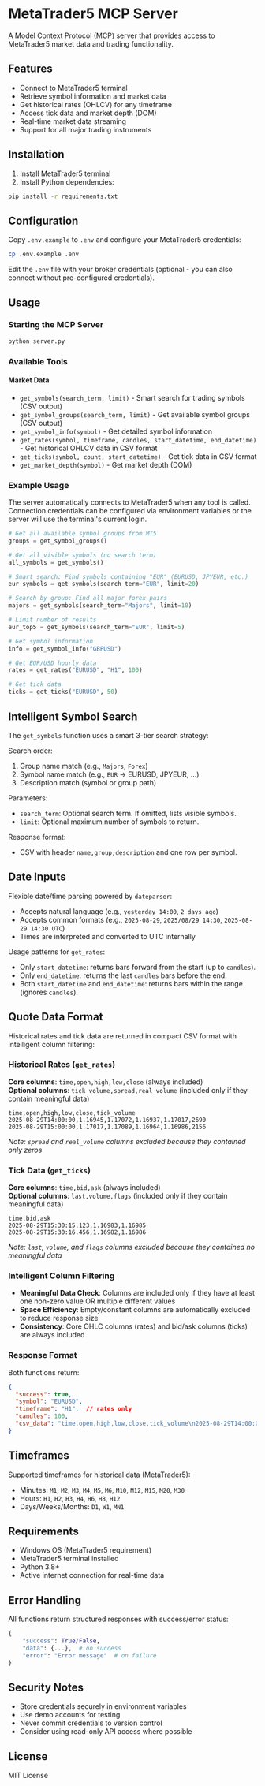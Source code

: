 # MetaTrader5 MCP Server

A Model Context Protocol (MCP) server that provides access to MetaTrader5 market data and trading functionality.

## Features

- Connect to MetaTrader5 terminal
- Retrieve symbol information and market data
- Get historical rates (OHLCV) for any timeframe
- Access tick data and market depth (DOM)
- Real-time market data streaming
- Support for all major trading instruments

## Installation

1. Install MetaTrader5 terminal
2. Install Python dependencies:

```bash
pip install -r requirements.txt
```

## Configuration

Copy `.env.example` to `.env` and configure your MetaTrader5 credentials:

```bash
cp .env.example .env
```

Edit the `.env` file with your broker credentials (optional - you can also connect without pre-configured credentials).

## Usage

### Starting the MCP Server

```bash
python server.py
```

### Available Tools

#### Market Data
- `get_symbols(search_term, limit)` - Smart search for trading symbols (CSV output)
- `get_symbol_groups(search_term, limit)` - Get available symbol groups (CSV output)
- `get_symbol_info(symbol)` - Get detailed symbol information
- `get_rates(symbol, timeframe, candles, start_datetime, end_datetime)` - Get historical OHLCV data in CSV format
- `get_ticks(symbol, count, start_datetime)` - Get tick data in CSV format
- `get_market_depth(symbol)` - Get market depth (DOM)

### Example Usage

The server automatically connects to MetaTrader5 when any tool is called. Connection credentials can be configured via environment variables or the server will use the terminal's current login.

```python
# Get all available symbol groups from MT5
groups = get_symbol_groups()

# Get all visible symbols (no search term)
all_symbols = get_symbols()

# Smart search: Find symbols containing "EUR" (EURUSD, JPYEUR, etc.)
eur_symbols = get_symbols(search_term="EUR", limit=20)

# Search by group: Find all major forex pairs
majors = get_symbols(search_term="Majors", limit=10)

# Limit number of results
eur_top5 = get_symbols(search_term="EUR", limit=5)

# Get symbol information
info = get_symbol_info("GBPUSD")

# Get EUR/USD hourly data
rates = get_rates("EURUSD", "H1", 100)

# Get tick data
ticks = get_ticks("EURUSD", 50)
```

## Intelligent Symbol Search

The `get_symbols` function uses a smart 3-tier search strategy:

Search order:
1. Group name match (e.g., `Majors`, `Forex`)
2. Symbol name match (e.g., `EUR` → EURUSD, JPYEUR, ...)
3. Description match (symbol or group path)

Parameters:
- `search_term`: Optional search term. If omitted, lists visible symbols.
- `limit`: Optional maximum number of symbols to return.

Response format:
- CSV with header `name,group,description` and one row per symbol.

## Date Inputs

Flexible date/time parsing powered by `dateparser`:
- Accepts natural language (e.g., `yesterday 14:00`, `2 days ago`)
- Accepts common formats (e.g., `2025-08-29`, `2025/08/29 14:30`, `2025-08-29 14:30 UTC`)
- Times are interpreted and converted to UTC internally

Usage patterns for `get_rates`:
- Only `start_datetime`: returns bars forward from the start (up to `candles`).
- Only `end_datetime`: returns the last `candles` bars before the end.
- Both `start_datetime` and `end_datetime`: returns bars within the range (ignores `candles`).

## Quote Data Format

Historical rates and tick data are returned in compact CSV format with intelligent column filtering:

### Historical Rates (`get_rates`)
**Core columns**: `time,open,high,low,close` (always included)  
**Optional columns**: `tick_volume,spread,real_volume` (included only if they contain meaningful data)

```csv
time,open,high,low,close,tick_volume
2025-08-29T14:00:00,1.16945,1.17072,1.16937,1.17017,2690
2025-08-29T15:00:00,1.17017,1.17089,1.16964,1.16986,2156
```
*Note: `spread` and `real_volume` columns excluded because they contained only zeros*

### Tick Data (`get_ticks`)
**Core columns**: `time,bid,ask` (always included)  
**Optional columns**: `last,volume,flags` (included only if they contain meaningful data)

```csv
time,bid,ask
2025-08-29T15:30:15.123,1.16983,1.16985
2025-08-29T15:30:16.456,1.16982,1.16986
```
*Note: `last`, `volume`, and `flags` columns excluded because they contained no meaningful data*

### Intelligent Column Filtering
- **Meaningful Data Check**: Columns are included only if they have at least one non-zero value OR multiple different values
- **Space Efficiency**: Empty/constant columns are automatically excluded to reduce response size
- **Consistency**: Core OHLC columns (rates) and bid/ask columns (ticks) are always included

### Response Format
Both functions return:
```json
{
  "success": true,
  "symbol": "EURUSD",
  "timeframe": "H1",  // rates only
  "candles": 100,
  "csv_data": "time,open,high,low,close,tick_volume\n2025-08-29T14:00:00,1.16945,1.17072,1.16937,1.17017,2690\n..."
}
```

## Timeframes

Supported timeframes for historical data (MetaTrader5):
- Minutes: `M1`, `M2`, `M3`, `M4`, `M5`, `M6`, `M10`, `M12`, `M15`, `M20`, `M30`
- Hours: `H1`, `H2`, `H3`, `H4`, `H6`, `H8`, `H12`
- Days/Weeks/Months: `D1`, `W1`, `MN1`

## Requirements

- Windows OS (MetaTrader5 requirement)
- MetaTrader5 terminal installed
- Python 3.8+
- Active internet connection for real-time data

## Error Handling

All functions return structured responses with success/error status:

```python
{
    "success": True/False,
    "data": {...},  # on success
    "error": "Error message"  # on failure
}
```

## Security Notes

- Store credentials securely in environment variables
- Use demo accounts for testing
- Never commit credentials to version control
- Consider using read-only API access where possible

## License

MIT License
